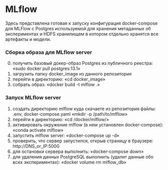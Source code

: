 # MLflow
Здесь представлена готовая к запуску конфигурация docker-compose для MLFlow с Postgres используемой для хранения метаданных об экспериментах и HDFS хранилищем в котором отдельно хранятся все артефакты и модели.

### Сборка образа для MLflow server
0.  получить базовый докер-образ Postgres из публичного реестра:
«sudo docker pull postgres:13.1»
2.	загрузить папку docker_image из данного репозитория
3.	перейти в директорию: 
«cd docker_image»
4.	собрать образ: 
«docker build -t mlflow .»

### Запуск MLflow server
1.	создать директорию mlflow куда скачаете из репозитория файлы: .env, docker-compose.yaml
«mkdir -p /path/to/mlflow»
3.	перейти в директорию: 
«cd /docker/mlflow/»
3.	активировать окружение mlflow (в нем установлен docker-compose): 
«conda activate mlflow»
5.	запустить mlflow server: 
«docker-compose up -d»
7.	проверить, что сервер запустился, открыв страницу в браузере: http://DNS_or_IP:5000
8.	для остановки сервера выполнить: 
«docker-compose down»
10.	для удаления данных PostgreSQL выполнить (удалит данные обо всех экспериментах): 
«docker volume rm mlflow_db»
